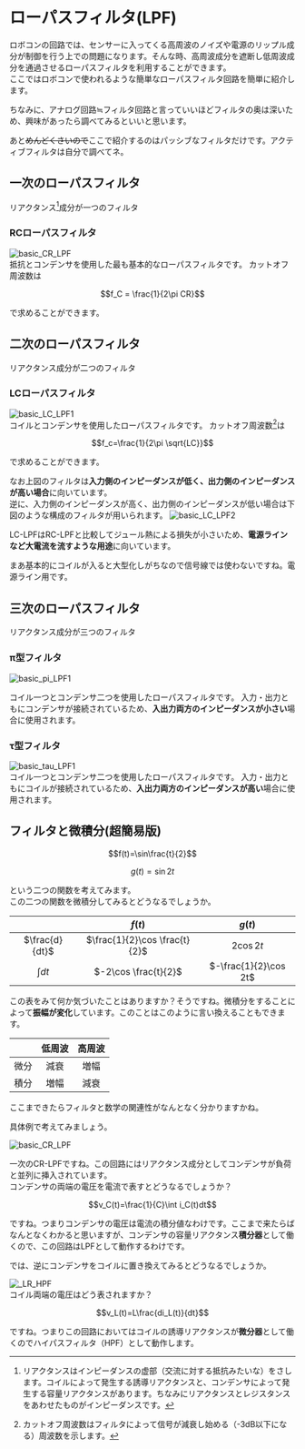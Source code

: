 # ローパスフィルタ(LPF)

  ロボコンの回路では、センサーに入ってくる高周波のノイズや電源のリップル成分が制御を行う上での問題になります。そんな時、高周波成分を遮断し低周波成分を通過させるローパスフィルタを利用することができます。  
  ここではロボコンで使われるような簡単なローパスフィルタ回路を簡単に紹介します。  

  ちなみに、アナログ回路≒フィルタ回路と言っていいほどフィルタの奥は深いため、興味があったら調べてみるといいと思います。  

  あと~~めんどくさいので~~ここで紹介するのはパッシブなフィルタだけです。アクティブフィルタは自分で調べてネ。

## 一次のローパスフィルタ  

リアクタンス[^1]成分が一つのフィルタ

### RCローパスフィルタ  

![basic_CR_LPF](images/CR_LPF1.png)  
抵抗とコンデンサを使用した最も基本的なローパスフィルタです。
カットオフ周波数は  

```math
f_C = \frac{1}{2\pi CR}
```

で求めることができます。  

## 二次のローパスフィルタ  

リアクタンス成分が二つのフィルタ

### LCローパスフィルタ  

![basic_LC_LPF1](images/LC_LPF1.png)  
コイルとコンデンサを使用したローパスフィルタです。
カットオフ周波数[^2]は  

```math
f_c=\frac{1}{2\pi \sqrt{LC}}
```

で求めることができます。  

なお上図のフィルタは**入力側のインピーダンスが低く、出力側のインピーダンスが高い場合**に向いています。  
逆に、入力側のインピーダンスが高く、出力側のインピーダンスが低い場合は下図のような構成のフィルタが用いられます。
![basic_LC_LPF2](images/LC_LPF2.png)  

LC-LPFはRC-LPFと比較してジュール熱による損失が小さいため、**電源ラインなど大電流を流すような用途**に向いています。  

まあ基本的にコイルが入ると大型化しがちなので信号線では使わないですね。電源ライン用です。

## 三次のローパスフィルタ  

リアクタンス成分が三つのフィルタ

### π型フィルタ  

![basic_pi_LPF1](images/pi-LPF.png)  

  コイル一つとコンデンサ二つを使用したローパスフィルタです。
入力・出力ともにコンデンサが接続されているため、**入出力両方のインピーダンスが小さい**場合に使用されます。  

### τ型フィルタ  

![basic_tau_LPF1](images/tau_LPF.png)  
コイル一つとコンデンサ二つを使用したローパスフィルタです。
入力・出力ともにコイルが接続されているため、**入出力両方のインピーダンスが高い**場合に使用されます。  

## フィルタと微積分(超簡易版)  

```math
f(t)=\sin\frac{t}{2}
```
```math
g(t)=\sin2t
```

という二つの関数を考えてみます。  
この二つの関数を微積分してみるとどうなるでしょうか。  

|  | $f(t)$ | $g(t)$ |
| :---: | :---: | :---: |
| $\frac{d}{dt}$ | $\frac{1}{2}\cos \frac{t}{2}$ | $2\cos 2t$ |
| $\int dt$ | $-2\cos \frac{t}{2}$ | $-\frac{1}{2}\cos 2t$ |  

この表をみて何か気づいたことはありますか？そうですね。微積分をすることによって**振幅が変化**しています。このことはこのように言い換えることもできます。  

|  | 低周波 | 高周波 |
| :---: | :---: | :---: |
| 微分 | 減衰 | 増幅 |
| 積分 | 増幅 | 減衰 |  

ここまできたらフィルタと数学の関連性がなんとなく分かりますかね。  

具体例で考えてみましょう。  

![basic_CR_LPF](images/CR_LPF1.png)  

一次のCR-LPFですね。この回路にはリアクタンス成分としてコンデンサが負荷と並列に挿入されています。  
コンデンサの両端の電圧を電流で表すとどうなるでしょうか？  

```math
v_C(t)=\frac{1}{C}\int i_C(t)dt
```

ですね。つまりコンデンサの電圧は電流の積分値なわけです。ここまで来たらばなんとなくわかると思いますが、コンデンサの容量リアクタンス**積分器**として働くので、この回路はLPFとして動作するわけです。  

では、逆にコンデンサをコイルに置き換えてみるとどうなるでしょうか。  

![_LR_HPF](images/RL_HPF.png)  
コイル両端の電圧はどう表されますか？  

```math
v_L(t)=L\frac{di_L(t)}{dt}
```

ですね。つまりこの回路においてはコイルの誘導リアクタンスが**微分器**として働くのでハイパスフィルタ（HPF）として動作します。  


[^1]:リアクタンスはインピーダンスの虚部（交流に対する抵抗みたいな）をさします。コイルによって発生する誘導リアクタンスと、コンデンサによって発生する容量リアクタンスがあります。ちなみにリアクタンスとレジスタンスをあわせたものがインピーダンスです。  
[^2]:カットオフ周波数はフィルタによって信号が減衰し始める（-3dB以下になる）周波数を示します。